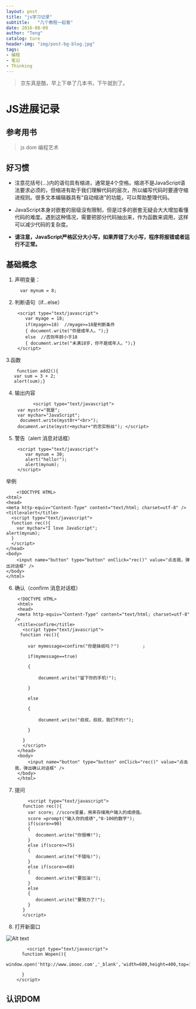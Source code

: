 ```yaml
---
layout: post
title: "js学习记录"
subtitle:   "几个教程一起看"
date: 2016-08-09
author: "Teng"
catalog: ture
header-img: "img/post-bg-blog.jpg"
tags:
- 编程
- 笔记
- Thinking
---
```


> 京东真是酷，早上下单了几本书，下午就到了。

# JS进展记录

## 参考用书

> js dom 编程艺术

## 好习惯

- 注意花括号{...}内的语句具有缩进，通常是4个空格。缩进不是JavaScript语法要求必须的，但缩进有助于我们理解代码的层次，所以编写代码时要遵守缩进规则。很多文本编辑器具有“自动缩进”的功能，可以帮助整理代码。

- JavaScript本身对嵌套的层级没有限制，但是过多的嵌套无疑会大大增加看懂代码的难度。遇到这种情况，需要把部分代码抽出来，作为函数来调用，这样可以减少代码的复杂度。

- **请注意，JavaScript严格区分大小写，如果弄错了大小写，程序将报错或者运行不正常。**

## 基础概念

1. 声明变量：
		 
		 var mynum = 8;

2. 判断语句（if...else）
		
		<script type="text/javascript">
		   var myage = 18;
		   if(myage>=18)  //myage>=18是判断条件
		   { document.write("你是成年人。");}
		   else  //否则年龄小于18
		   { document.write("未满18岁，你不是成年人。");}
		</script>

3.函数

		function add2(){
	   var sum = 3 + 2;
	   alert(sum);}

4. 输出内容
			
			  <script type="text/javascript">
	    var mystr="我是";
	    var mychar="JavaScript";
		 document.write(myst0r+"<br>");
		document.write(mystr+mychar+"的忠实粉丝"); </script>

5. 警告（alert 消息对话框）

		<script type="text/javascript">
		   var mynum = 30;
		   alert("hello!");
		   alert(mynum);
		</script>

举例

		<!DOCTYPE HTML>
	<html>
	<head>
	<meta http-equiv="Content-Type" content="text/html; charset=utf-8" />
	<title>alert</title>
	  <script type="text/javascript">
	  function rec(){
	    var mychar="I love JavaScript";
	alert(mynum);
	  }
	  </script>
	</head>
	<body>
	    <input name="button" type="button" onClick="rec()" value="点击我，弹出对话框" />
	</body>
	</html>
6. 确认（confirm 消息对话框）

		<!DOCTYPE HTML>
		<html>
		<head>
		<meta http-equiv="Content-Type" content="text/html; charset=utf-8" />
		<title>confirm</title>
		  <script type="text/javascript">
		 function rec(){
		
		    var mymessage=confirm("你是妹纸吗？")         ;
		
		    if(mymessage==true)
		
		    {
		
		        document.write("留下你的手机!");
		
		    }
		
		    else
		
		    {
		
		        document.write("叔叔，叔叔，我们不约!");
		
		    }
		
		  }
		  </script>
		</head>
		<body>
		    <input name="button" type="button" onClick="rec()" value="点击我，弹出确认对话框" />
		</body>
		</html>

7. 提问

			<script type="text/javascript">
		  function rec(){
			var score; //score变量，用来存储用户输入的成绩值。
			score =prompt("输入你的成绩","0-100的数字");
			if(score>=90)
			{
			   document.write("你很棒!");
			}
			else if(score>=75)
		    {
			   document.write("不错吆!");
			}
			else if(score>=60)
		    {
			   document.write("要加油!");
		    }
		    else
			{
		       document.write("要努力了!");
			}
		  }
		  </script>

8. 打开新窗口

![Alt text](./1470727212396.png)

			<script type="text/javascript">
		  function Wopen(){
		      window.open('http://www.imooc.com','_blank','width=600,height=400,top=100,left=0,menubar=no,toolbar=no,scrollbars=no,status=no') 
		
		  } 
		</script>

## 认识DOM


